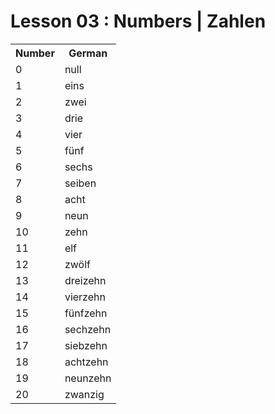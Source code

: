 # Lesson 03 : Numbers | Zahlen

<table>
  <tr>
    <th>Number</th>
    <th>German</th>
  </tr>
  
  <tr>
    <td>0</td>
    <td>null</td>
  </tr>
   
  <tr>
    <td>1</td>
    <td>eins</td>
  </tr>
    
  <tr>
    <td>2</td>
    <td>zwei</td>
  </tr>
    
  <tr>
    <td>3</td>
    <td>drie</td>
  </tr>
    
  <tr>
    <td>4</td>
    <td>vier</td>
  </tr>
    
  <tr>
    <td>5</td>
    <td>fünf</td>
  </tr>
    
  <tr>
    <td>6</td>
    <td>sechs</td>
  </tr>
    
  <tr>
    <td>7</td>
    <td>seiben</td>
  </tr>
    
  <tr>
    <td>8</td>
    <td>acht</td>
  </tr>
    
  <tr>
    <td>9</td>
    <td>neun</td>
  </tr>
    
  <tr>
    <td>10</td>
    <td>zehn</td>
  </tr>
    
  <tr>
    <td>11</td>
    <td>elf</td>
  </tr>
    
  <tr>
    <td>12</td>
    <td>zwölf</td>
  </tr>
    
  <tr>
    <td>13</td>
    <td>dreizehn</td>
  </tr>
    
  <tr>
    <td>14</td>
    <td>vierzehn</td>
  </tr>
    
  <tr>
    <td>15</td>
    <td>fünfzehn</td>
  </tr>
    
  <tr>
    <td>16</td>
    <td>sechzehn</td>
  </tr>
    
  <tr>
    <td>17</td>
    <td>siebzehn</td>
  </tr>
    
  <tr>
    <td>18</td>
    <td>achtzehn</td>
  </tr>
    
  <tr>
    <td>19</td>
    <td>neunzehn</td>
  </tr>
    
  <tr>
    <td>20</td>
    <td>zwanzig</td>
  </tr>
  
</table>
